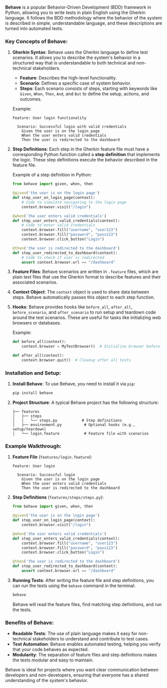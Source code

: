 **Behave** is a popular Behavior-Driven Development (BDD) framework in Python, allowing you to write tests in plain English using the Gherkin language. It follows the BDD methodology where the behavior of the system is described in simple, understandable language, and these descriptions are turned into automated tests.

### Key Concepts of Behave:

1. **Gherkin Syntax**: Behave uses the Gherkin language to define test scenarios. It allows you to describe the system's behavior in a structured way that is understandable to both technical and non-technical stakeholders.
   - **Feature**: Describes the high-level functionality.
   - **Scenario**: Defines a specific case of system behavior.
   - **Steps**: Each scenario consists of steps, starting with keywords like `Given`, `When`, `Then`, `And`, and `But` to define the setup, actions, and outcomes.

   Example:
   ```gherkin
   Feature: User login functionality
   
     Scenario: Successful login with valid credentials
       Given the user is on the login page
       When the user enters valid credentials
       Then the user is redirected to the dashboard
   ```

2. **Step Definitions**: Each step in the Gherkin feature file must have a corresponding Python function called a **step definition** that implements the logic. These step definitions execute the behavior described in the feature file.

   Example of a step definition in Python:
   ```python
   from behave import given, when, then

   @given('the user is on the login page')
   def step_user_on_login_page(context):
       # Code to simulate navigating to the login page
       context.browser.visit("/login")

   @when('the user enters valid credentials')
   def step_user_enters_valid_credentials(context):
       # Code to enter valid credentials
       context.browser.fill("username", "user123")
       context.browser.fill("password", "pass123")
       context.browser.click_button("Login")

   @then('the user is redirected to the dashboard')
   def step_user_redirected_to_dashboard(context):
       # Code to check if user is redirected
       assert context.browser.url == "/dashboard"
   ```

3. **Feature Files**: Behave scenarios are written in `.feature` files, which are plain text files that use the Gherkin format to describe features and their associated scenarios.

4. **Context Object**: The `context` object is used to share data between steps. Behave automatically passes this object to each step function.

5. **Hooks**: Behave provides hooks like `before_all`, `after_all`, `before_scenario`, and `after_scenario` to run setup and teardown code around the test scenarios. These are useful for tasks like initializing web browsers or databases.

   Example:
   ```python
   def before_all(context):
       context.browser = MyTestBrowser()  # Initialize browser before all tests

   def after_all(context):
       context.browser.quit()  # Cleanup after all tests
   ```

### Installation and Setup:

1. **Install Behave**:
   To use Behave, you need to install it via `pip`:
   ```bash
   pip install behave
   ```

2. **Project Structure**:
   A typical Behave project has the following structure:
   ```
   ├── features
   │   ├── steps
   │   │   └── steps.py           # Step definitions
   │   ├── environment.py          # Optional hooks (e.g., setup/teardown)
   │   └── login.feature           # Feature file with scenarios
   ```

### Example Walkthrough:

1. **Feature File** (`features/login.feature`):
   ```gherkin
   Feature: User login
   
     Scenario: Successful login
       Given the user is on the login page
       When the user enters valid credentials
       Then the user is redirected to the dashboard
   ```

2. **Step Definitions** (`features/steps/steps.py`):
   ```python
   from behave import given, when, then

   @given('the user is on the login page')
   def step_user_on_login_page(context):
       context.browser.visit("/login")

   @when('the user enters valid credentials')
   def step_user_enters_valid_credentials(context):
       context.browser.fill("username", "user123")
       context.browser.fill("password", "pass123")
       context.browser.click_button("Login")

   @then('the user is redirected to the dashboard')
   def step_user_redirected_to_dashboard(context):
       assert context.browser.url == "/dashboard"
   ```

3. **Running Tests**:
   After writing the feature file and step definitions, you can run the tests using the `behave` command in the terminal:
   ```bash
   behave
   ```

   Behave will read the feature files, find matching step definitions, and run the tests.

### Benefits of Behave:
- **Readable Tests**: The use of plain language makes it easy for non-technical stakeholders to understand and contribute to test cases.
- **Test Automation**: Behave enables automated testing, helping you verify that your code behaves as expected.
- **Modularity**: The separation of feature files and step definitions makes the tests modular and easy to maintain.

Behave is ideal for projects where you want clear communication between developers and non-developers, ensuring that everyone has a shared understanding of the system's behavior.